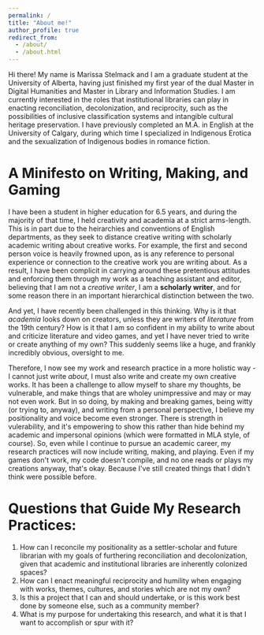 ```yaml
---
permalink: /
title: "About me!"
author_profile: true
redirect_from: 
  - /about/
  - /about.html
---
```


Hi there! My name is Marissa Stelmack and I am a graduate student at the University of Alberta, having just finished my first year of the dual Master in Digital Humanities and Master in Library and Information Studies. I am currently interested in the roles that institutional libraries can play in enacting reconciliation, decolonization, and reciprocity, such as the possibilities of inclusive classification systems and intangible cultural heritage preservation. I have previously completed an M.A. in English at the University of Calgary, during which time I specialized in Indigenous Erotica and the sexualization of Indigenous bodies in romance fiction.

A Minifesto on Writing, Making, and Gaming
======
I have been a student in higher education for 6.5 years, and during the majority of that time, I held creativity and academia at a strict arms-length. This is in part due to the heirarchies and conventions of English departments, as they seek to distance creative writing with scholarly academic writing about creative works. For example, the first and second person voice is heavily frowned upon, as is any reference to personal experience or connection to the creative work you are writing about. As a result, I have been complicit in carrying around these pretentious attitudes and enforcing them through my work as a teaching assistant and editor, believing that I am not a *creative writer*, I am a **scholarly writer**, and for some reason there in an important hierarchical distinction between the two. 

And yet, I have recently been challenged in this thinking. Why is it that *academia* looks down on creators, unless they are writers of *literature* from the 19th century? How is it that I am so confident in my ability to write about and criticize literature and video games, and yet I have never tried to write or create anything of my own? This suddenly seems like a huge, and frankly incredibly obvious, oversight to me. 

Therefore, I now see my work and research practice in a more holistic way - I cannot just write *about*, I must also write and create my own creative works. It has been a challenge to allow myself to share my thoughts, be vulnerable, and make things that are wholey unimpressive and may or may not even work. But in so doing, by making and breaking games, being witty (or trying to, anyway), and writing from a personal perspective, I believe my positionality and voice become even stronger. There is strength in vulerability, and it's empowering to show this rather than hide behind my academic and impersonal opinions (which were formatted in MLA style, of course). So, even while I continue to pursue an academic career, my research practices will now include writing, making, and playing. Even if my games don't work, my code doesn't compile, and no one reads or plays my creations anyway, that's okay. Because I've still created things that I didn't think were possible before. 

Questions that Guide My Research Practices:
======
1. How can I reconcile my positionality as a settler-scholar and future librarian with my goals of furthering reconciliation and decolonization, given that academic and institutional libraries are inherently colonized spaces? 
2. How can I enact meaningful reciprocity and humility when engaging with works, themes, cultures, and stories which are not my own?
3. Is this a project that I can and should undertake, or is this work best done by someone else, such as a community member?
4. What is my purpose for undertaking this research, and what it is that I want to accomplish or spur with it?



